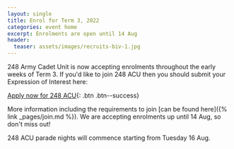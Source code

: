 ```yaml
---
layout: single
title: Enrol for Term 3, 2022
categories: event home
excerpt: Enrolments are open until 14 Aug
header:
  teaser: assets/images/recruits-biv-1.jpg
---
```


248 Army Cadet Unit is now accepting enrolments throughout the early weeks of Term 3. If you'd like to join 248 ACU then you should submit your Expression of Interest here: 

[Apply now for 248 ACU]({{site.data.links.cadet_eoi_url}}){: .btn .btn--success}

More information including the requirements to join [can be found here]({% link _pages/join.md %}). We are accepting enrolments up until 14 Aug, so don't miss out! 

248 ACU parade nights will commence starting from Tuesday 16 Aug. 
